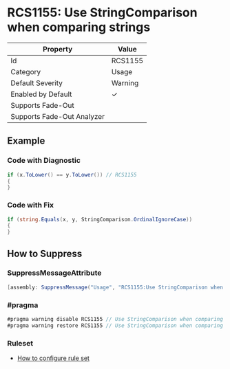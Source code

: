 # RCS1155: Use StringComparison when comparing strings

| Property | Value |
| -------- | ----- |
| Id | RCS1155 |
| Category | Usage |
| Default Severity | Warning |
| Enabled by Default | &#x2713; |
| Supports Fade\-Out |  |
| Supports Fade\-Out Analyzer |  |

## Example

### Code with Diagnostic

```csharp
if (x.ToLower() == y.ToLower()) // RCS1155
{
}
```

### Code with Fix

```csharp
if (string.Equals(x, y, StringComparison.OrdinalIgnoreCase))
{
}
```

## How to Suppress

### SuppressMessageAttribute

```csharp
[assembly: SuppressMessage("Usage", "RCS1155:Use StringComparison when comparing strings.", Justification = "<Pending>")]
```

### \#pragma

```csharp
#pragma warning disable RCS1155 // Use StringComparison when comparing strings.
#pragma warning restore RCS1155 // Use StringComparison when comparing strings.
```

### Ruleset

* [How to configure rule set](../HowToConfigureAnalyzers.md)
